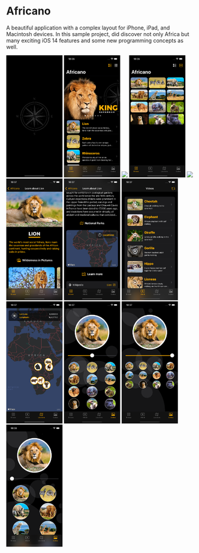 # Africano
A beautiful application with a complex layout for iPhone, iPad, and Macintosh devices. In this sample project, did discover not only Africa but many exciting iOS 14 features and some new programming concepts as well.

<img src="DemoImages/01.png" width="150"> <img src="DemoImages/02.png" width="150"> <img src="DemoImages/03.png" width="150"> <img src="DemoImages/04.png" width="150"> <img src="DemoImages/05.png" width="150"> <img src="DemoImages/06.png" width="150"> <img src="DemoImages/07.png" width="150"> <img src="DemoImages/08.png" width="150"> <img src="DemoImages/09.png" width="150"> <img src="DemoImages/10.png" width="150"> <img src="DemoImages/11.png" width="150"> <img src="DemoImages/12.png" width="150"> 
